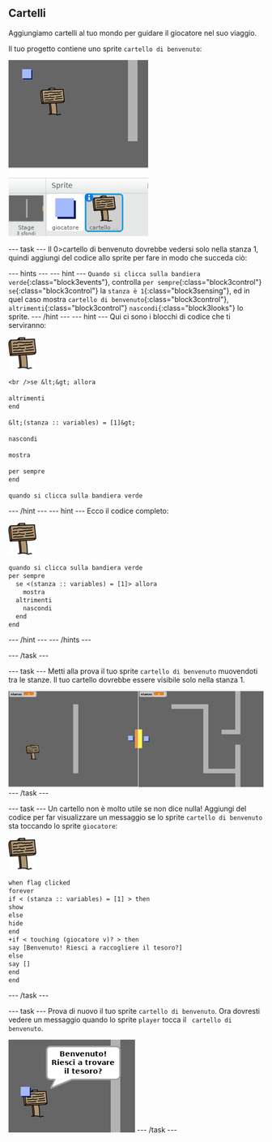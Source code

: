 ## Cartelli

Aggiungiamo cartelli al tuo mondo per guidare il giocatore nel suo viaggio.

Il tuo progetto contiene uno sprite `cartello di benvenuto`:

![screenshot](images/world-sign.png)

\--- task \--- Il 0>cartello di benvenuto</code> dovrebbe vedersi solo nella stanza 1, quindi aggiungi del codice allo sprite per fare in modo che succeda ciò:

\--- hints \--- \--- hint \--- `Quando si clicca sulla bandiera verde`{:class="block3events"}, controlla `per sempre`{:class="block3control"} `se`{:class="block3control"} la `stanza è 1`{:class="block3sensing"}, ed in quel caso mostra `cartello di benvenuto`{:class="block3control"}, `altrimenti`{:class="block3control"} `nascondi`{:class="block3looks"} lo sprite. \--- /hint \--- \--- hint \--- Qui ci sono i blocchi di codice che ti serviranno:

![cartello](images/sign.png)

```blocks3
<br />se &lt;&gt; allora 
 
altrimenti
end

&lt;(stanza :: variables) = [1]&gt;

nascondi

mostra

per sempre
end

quando si clicca sulla bandiera verde

```

\--- /hint \--- \--- hint \--- Ecco il codice completo:

![cartello](images/sign.png)

```blocks3
quando si clicca sulla bandiera verde
per sempre 
  se <(stanza :: variables) = [1]> allora 
    mostra
  altrimenti 
    nascondi
  end
end
```

\--- /hint \--- \--- /hints \---

\--- /task \---

\--- task \--- Metti alla prova il tuo sprite `cartello di benvenuto` muovendoti tra le stanze. Il tuo cartello dovrebbe essere visibile solo nella stanza 1.

![schermata](images/world-sign-test.png) \--- /task \---

\--- task \--- Un cartello non è molto utile se non dice nulla! Aggiungi del codice per far visualizzare un messaggio se lo sprite `cartello di benvenuto` sta toccando lo sprite `giocatore`:

![cartello](images/sign.png)

```blocks3
when flag clicked
forever
if < (stanza :: variables) = [1] > then
show
else
hide
end
+if < touching (giocatore v)? > then
say [Benvenuto! Riesci a raccogliere il tesoro?]
else
say []
end
end
```

\--- /task \---

\--- task \--- Prova di nuovo il tuo sprite `cartello di benvenuto`. Ora dovresti vedere un messaggio quando lo sprite ` player ` tocca il ` cartello di benvenuto`.

![schermata](images/world-sign-test2.png) \--- /task \---